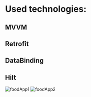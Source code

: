 # Used technologies: 

## MVVM
## Retrofit
## DataBinding
## Hilt 

![foodApp1](https://github.com/helinkarakuzu/FoodApp/assets/59531828/a4a15eaa-3232-4d16-8ace-af45f01cfe33) ![foodApp2](https://github.com/helinkarakuzu/FoodApp/assets/59531828/843b97b8-87e1-410d-b63e-39b3a1e4c68a)
